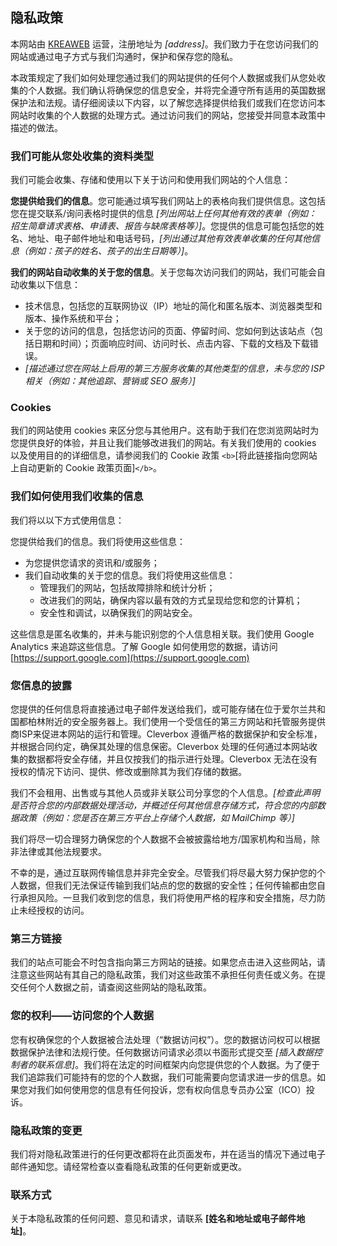 ## 隐私政策

本网站由 [KREAWEB](https://www.kreaweb.be/) 运营，注册地址为 *[address]*。我们致力于在您访问我们的网站或通过电子方式与我们沟通时，保护和保存您的隐私。

本政策规定了我们如何处理您通过我们的网站提供的任何个人数据或我们从您处收集的个人数据。我们确认将确保您的信息安全，并将完全遵守所有适用的英国数据保护法和法规。请仔细阅读以下内容，以了解您选择提供给我们或我们在您访问本网站时收集的个人数据的处理方式。通过访问我们的网站，您接受并同意本政策中描述的做法。

### 我们可能从您处收集的资料类型

我们可能会收集、存储和使用以下关于访问和使用我们网站的个人信息：

**您提供给我们的信息**。您可能通过填写我们网站上的表格向我们提供信息。这包括您在提交联系/询问表格时提供的信息 *[列出网站上任何其他有效的表单（例如：招生简章请求表格、申请表、报告与缺席表格等）]*。您提供的信息可能包括您的姓名、地址、电子邮件地址和电话号码，*[列出通过其他有效表单收集的任何其他信息（例如：孩子的姓名、孩子的出生日期等）]*。

**我们的网站自动收集的关于您的信息**。关于您每次访问我们的网站，我们可能会自动收集以下信息：

- 技术信息，包括您的互联网协议（IP）地址的简化和匿名版本、浏览器类型和版本、操作系统和平台；
- 关于您的访问的信息，包括您访问的页面、停留时间、您如何到达该站点（包括日期和时间）；页面响应时间、访问时长、点击内容、下载的文档及下载错误。
- *[描述通过您在网站上启用的第三方服务收集的其他类型的信息，未与您的 ISP 相关（例如：其他追踪、营销或 SEO 服务）]*

### Cookies

我们的网站使用 cookies 来区分您与其他用户。这有助于我们在您浏览网站时为您提供良好的体验，并且让我们能够改进我们的网站。有关我们使用的 cookies 以及使用目的的详细信息，请参阅我们的 Cookie 政策 `<b>`[将此链接指向您网站上自动更新的 Cookie 政策页面]`</b>`。

### 我们如何使用我们收集的信息

我们将以以下方式使用信息：

您提供给我们的信息。我们将使用这些信息：

- 为您提供您请求的资讯和/或服务；
- 我们自动收集的关于您的信息。我们将使用这些信息：
  - 管理我们的网站，包括故障排除和统计分析；
  - 改进我们的网站，确保内容以最有效的方式呈现给您和您的计算机；
  - 安全性和调试，以确保我们的网站安全。

这些信息是匿名收集的，并未与能识别您的个人信息相关联。我们使用 Google Analytics 来追踪这些信息。了解 Google 如何使用您的数据，请访问[https://support.google.com](https://support.google.com)

### 您信息的披露

您提供的任何信息将直接通过电子邮件发送给我们，或可能存储在位于爱尔兰共和国都柏林附近的安全服务器上。我们使用一个受信任的第三方网站和托管服务提供商ISP来促进本网站的运行和管理。Cleverbox 遵循严格的数据保护和安全标准，并根据合同约定，确保其处理的信息保密。Cleverbox 处理的任何通过本网站收集的数据都将安全存储，并且仅按我们的指示进行处理。Cleverbox 无法在没有授权的情况下访问、提供、修改或删除其为我们存储的数据。

我们不会租用、出售或与其他人员或非关联公司分享您的个人信息。*[检查此声明是否符合您的内部数据处理活动，并概述任何其他信息存储方式，符合您的内部数据政策（例如：您是否在第三方平台上存储个人数据，如 MailChimp 等）]*

我们将尽一切合理努力确保您的个人数据不会被披露给地方/国家机构和当局，除非法律或其他法规要求。

不幸的是，通过互联网传输信息并非完全安全。尽管我们将尽最大努力保护您的个人数据，但我们无法保证传输到我们站点的您的数据的安全性；任何传输都由您自行承担风险。一旦我们收到您的信息，我们将使用严格的程序和安全措施，尽力防止未经授权的访问。

### 第三方链接

我们的站点可能会不时包含指向第三方网站的链接。如果您点击进入这些网站，请注意这些网站有其自己的隐私政策，我们对这些政策不承担任何责任或义务。在提交任何个人数据之前，请查阅这些网站的隐私政策。

### 您的权利——访问您的个人数据

您有权确保您的个人数据被合法处理（“数据访问权”）。您的数据访问权可以根据数据保护法律和法规行使。任何数据访问请求必须以书面形式提交至 *[插入数据控制者的联系信息]*。我们将在法定的时间框架内向您提供您的个人数据。为了便于我们追踪我们可能持有的您的个人数据，我们可能需要向您请求进一步的信息。如果您对我们如何使用您的信息有任何投诉，您有权向信息专员办公室（ICO）投诉。

### 隐私政策的变更

我们将对隐私政策进行的任何更改都将在此页面发布，并在适当的情况下通过电子邮件通知您。请经常检查以查看隐私政策的任何更新或更改。

### 联系方式

关于本隐私政策的任何问题、意见和请求，请联系 **[姓名和地址或电子邮件地址]**。
